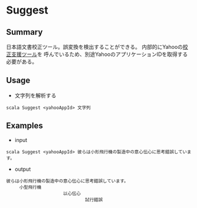 # Suggest

## Summary  
日本語文書校正ツール。誤変換を検出することができる。
内部的にYahooの[校正支援ツール](http://developer.yahoo.co.jp/webapi/jlp/kousei/v1/kousei.html)を
呼んでいるため、別途YahooのアプリケーションIDを取得する必要がある。

## Usage
+ 文字列を解析する
```
scala Suggest <yahooAppId> 文字列
```

## Examples
+ input

```
scala Suggest <yahooAppId> 彼らは小形飛行機の製造中の意心伝心に思考錯誤しています。

```

+ output
```
彼らは小形飛行機の製造中の意心伝心に思考錯誤しています。
　　　小型飛行機
　　　　　　　　　　　　　以心伝心
　　　　　　　　　　　　　　　　　　試行錯誤
```
